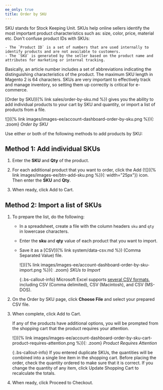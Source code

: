 ```yaml
---
ee_only: true
title: Order by SKU
---
```


SKU stands for Stock Keeping Unit. SKUs help online sellers identify the most important product characteristics such as: size, color, price, material etc. Don't confuse product IDs with SKUs:

    - The `Product ID` is a set of numbers that are used internally to identify products and are not available to customers.
    - The `SKU` is generated by the seller based on the product name and attributes for marketing or internal tracking.
    
Basically, an article number includes a set of abbreviations indicating the distinguishing characteristics of the product. The maximum SKU length in Magento 2 is 64 characters. SKUs are very important to effectively track and manage inventory, so setting them up correctly is critical for e-commerce.

[Order by SKU]({% link sales/order-by-sku.md %}) gives you the ability to add individual products to your cart by SKU and quantity, or import a list of products from a file.

![]({% link images/images-ee/account-dashboard-order-by-sku.png %}){: .zoom}
_Order by SKU_

Use either or both of the following methods to add products by SKU:

## Method 1: Add individual SKUs

1. Enter the **SKU** and **Qty** of the product.

1. For each additional product that you want to order, click the Add (![]({% link images/images-ee/btn-add-sku.png %}){: width="25px"}) icon. Then enter the **SKU** and **Qty**.

1. When ready, click <span class="btn">Add to Cart</span>.

## Method 2: Import a list of SKUs

1. To prepare the list, do the following:

    - In a spreadsheet, create a file with the column headers `sku` and `qty` in lowercase characters.

    - Enter the **sku** and **qty** value of each product that you want to import.

    - Save it as a [CSV]({% link system/data-csv.md %}) (Comma Separated Value) file.

      ![]({% link images/images-ee/account-dashboard-order-by-sku-import.png %}){: .zoom}
      _SKUs to Import_

      {:.bs-callout-info}
      Microsoft Excel supports [several CSV formats][1], including CSV (Comma delimited), CSV (Macintosh), and CSV (MS-DOS).

1. On the Order by SKU page, click **Choose File** and select your prepared CSV file.

1. When complete, click <span class="btn">Add to Cart</span>.

    If any of the products have additional options, you will be prompted from the shopping cart that the product requires your attention.

    ![]({% link images/images-ee/account-dashboard-order-by-sku-cart-product-requires-attention.png %}){: .zoom}
    _Product Requires Attention_

    {:.bs-callout-info}
    If you entered duplicate SKUs, the quantities will be combined into a single line item in the shopping cart. Before placing the order, check the quantity ordered to make sure that it is correct. If you change the quantity of any item, click <span class="btn">Update Shopping Cart</span> to recalculate the totals.

1. When ready, click <span class="btn">Proceed to Checkout</span>.

[1]: https://answers.microsoft.com/en-us/msoffice/forum/msoffice_excel-mso_other/excel-and-csv-files-are-there-different-types-of/61ddc23c-63d7-4903-b9b6-7fcfa883bca1?auth=1
